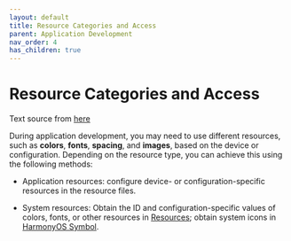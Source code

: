 ```yaml
---
layout: default
title: Resource Categories and Access
parent: Application Development
nav_order: 4
has_children: true
---
```

# Resource Categories and Access

Text source from [here](https://github.com/eclipse-oniro-mirrors/docs/blob/OpenHarmony-4.1-Release/en/application-dev/quick-start/resource-categories-and-access.md)

During application development, you may need to use different resources, such as **colors**, **fonts**, **spacing**, and **images**, based on the device or configuration. Depending on the resource type, you can achieve this using the following methods:

- Application resources: configure device- or configuration-specific resources in the resource files.

- System resources: Obtain the ID and configuration-specific values of colors, fonts, or other resources in [Resources](https://gitee.com/openharmony/docs/blob/master/en/design/ux-design/design-resources.md); obtain system icons in [HarmonyOS Symbol](https://developer.huawei.com/consumer/cn/design/harmonyos-symbol/).
